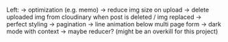 Left:
  -> optimization (e.g. memo)
  -> reduce img size on upload
  -> delete uploaded img from cloudinary when post is deleted / img replaced
  -> perfect styling
  -> pagination
  -> line animation below multi page form
  -> dark mode with context
  -> maybe reducer? (might be an overkill for this project)